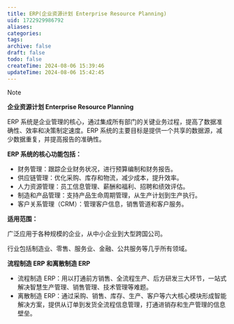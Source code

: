 ```yaml
---
title: ERP(企业资源计划 Enterprise Resource Planning)
uid: 1722929986792
aliases: 
categories: 
tags: 
archive: false
draft: false
todo: false
createTime: 2024-08-06 15:39:46
updateTime: 2024-08-06 15:42:45
---
```


> [!NOTE]
> **企业资源计划 Enterprise Resource Planning**
>
> ERP 系统是企业管理的核心，通过集成所有部门的关键业务过程，提高了数据准确性、效率和决策制定速度。ERP 系统的主要目标是提供一个共享的数据源，减少数据重复，并提高报告的准确性。

**ERP 系统的核心功能包括：**

- 财务管理：跟踪企业财务状况，进行预算编制和财务报告。
- 供应链管理：优化采购、库存和物流，减少成本，提升效率。
- 人力资源管理：员工信息管理、薪酬和福利、招聘和绩效评估。
- 制造和产品管理：支持产品生命周期管理，从生产计划到生产执行。
- 客户关系管理（CRM）：管理客户信息，销售管道和客户服务。

**适用范围：**

广泛应用于各种规模的企业，从中小企业到大型跨国公司。

行业包括制造业、零售、服务业、金融、公共服务等几乎所有领域。

**流程制造 ERP 和离散制造 ERP**

- 流程制造 ERP：用以打通前方销售、全流程生产、后方研发三大环节，一站式解决智慧生产管理、销售管理、技术管理等难题。
- 离散制造 ERP：通过采购、销售、库存、生产、客户等六大核心模块形成智能解决方案，提供从订单到发货全流程信息管理，打通进销存和生产管理的信息壁垒。
